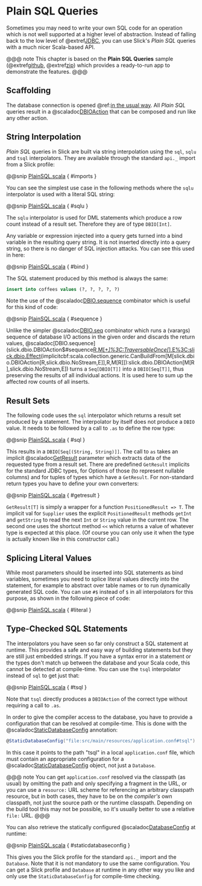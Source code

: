 Plain SQL Queries
=================

Sometimes you may need to write your own SQL code for an operation which is
not well supported at a higher level of abstraction. Instead of falling back
to the low level of @extref[JDBC](jdbc:), you can use Slick's *Plain SQL* queries with a much
nicer Scala-based API.

@@@ note
This chapter is based on the **Plain SQL Queries** sample (@extref[github](samplerepo:slick-plainsql),
@extref[zip](samplezip:slick-plainsql)) which provides a ready-to-run app to demonstrate the features.
@@@

Scaffolding
-----------

The database connection is opened 
@ref:[in the usual way](gettingstarted.md#database-configuration). All *Plain SQL* queries result in
a @scaladoc[DBIOAction](slick.dbio.DBIOAction) that can be composed and run like any other action.

String Interpolation
--------------------

*Plain SQL* queries in Slick are built via string interpolation using the `sql`, `sqlu` and
`tsql` interpolators. They are available through the standard `api._` import from a Slick profile:

@@snip [PlainSQL.scala](../code/PlainSQL.scala) { #imports }

You can see the simplest use case in the following methods where the `sqlu` interpolator is used
with a literal SQL string:

@@snip [PlainSQL.scala](../code/PlainSQL.scala) { #sqlu }

The `sqlu` interpolator is used for DML statements which produce a row count instead of a result
set. Therefore they are of type `DBIO[Int]`.

Any variable or expression injected into a query gets turned into a bind variable in the resulting
query string. It is not inserted directly into a query string, so there is no danger of SQL
injection attacks. You can see this used in here:

@@snip [PlainSQL.scala](../code/PlainSQL.scala) { #bind }

The SQL statement produced by this method is always the same:

```sql
insert into coffees values (?, ?, ?, ?, ?)
```

Note the use of the
@scaladoc[DBIO.sequence](slick.dbio.DBIOAction$#sequence[R,M[+_]%3C:TraversableOnce[_],E%3C:slick.dbio.Effect](in:M[slick.dbio.DBIOAction[R,slick.dbio.NoStream,E]])(implicitcbf:scala.collection.generic.CanBuildFrom[M[slick.dbio.DBIOAction[R,slick.dbio.NoStream,E]],R,M[R]]):slick.dbio.DBIOAction[M[R],slick.dbio.NoStream,E])
combinator which is useful for this kind of code:

@@snip [PlainSQL.scala](../code/PlainSQL.scala) { #sequence }

Unlike the simpler
@scaladoc[DBIO.seq](slick.dbio.DBIOAction$#seq[E%3C:slick.dbio.Effect](actions:slick.dbio.DBIOAction[_,slick.dbio.NoStream,E]*):slick.dbio.DBIOAction[Unit,slick.dbio.NoStream,E])
combinator which runs a (varargs) sequence of database I/O actions in the given order and discards
the return values,
@scaladoc[DBIO.sequence](slick.dbio.DBIOAction$#sequence[R,M[+_]%3C:TraversableOnce[_],E%3C:slick.dbio.Effect](in:M[slick.dbio.DBIOAction[R,slick.dbio.NoStream,E]])(implicitcbf:scala.collection.generic.CanBuildFrom[M[slick.dbio.DBIOAction[R,slick.dbio.NoStream,E]],R,M[R]]):slick.dbio.DBIOAction[M[R],slick.dbio.NoStream,E])
turns a `Seq[DBIO[T]]` into a `DBIO[Seq[T]]`, thus preserving the results of all individual
actions. It is used here to sum up the affected row counts of all inserts.

Result Sets
-----------

The following code uses the `sql` interpolator which returns a result set produced by a
statement. The interpolator by itself does not produce a `DBIO` value. It needs to be
followed by a call to `.as` to define the row type:

@@snip [PlainSQL.scala](../code/PlainSQL.scala) { #sql }

This results in a `DBIO[Seq[(String, String)]]`. The call to `as` takes an implicit
@scaladoc[GetResult](slick.jdbc.GetResult) parameter which extracts data of the requested type from a result set.
There are predefined `GetResult` implicits for the standard JDBC types, for Options of those (to
represent nullable columns) and for tuples of types which have a `GetResult`. For non-standard
return types you have to define your own converters:

@@snip [PlainSQL.scala](../code/PlainSQL.scala) { #getresult }

`GetResult[T]` is simply a wrapper for a function `PositionedResult => T`. The implicit val for
`Supplier` uses the explicit `PositionedResult` methods `getInt` and `getString` to read
the next `Int` or `String` value in the current row. The second one uses the shortcut method
`<<` which returns a value of whatever type is expected at this place. (Of course you can only
use it when the type is actually known like in this constructor call.)

Splicing Literal Values
-----------------------

While most parameters should be inserted into SQL statements as bind variables, sometimes you need
to splice literal values directly into the statement, for example to abstract over table names or
to run dynamically generated SQL code. You can use `#$` instead of `$` in all interpolators for
this purpose, as shown in the following piece of code:

@@snip [PlainSQL.scala](../code/PlainSQL.scala) { #literal }

Type-Checked SQL Statements
---------------------------

The interpolators you have seen so far only construct a SQL statement at runtime. This provides a
safe and easy way of building statements but they are still just embedded strings. If you have a
syntax error in a statement or the types don't match up between the database and your Scala code,
this cannot be detected at compile-time. You can use the `tsql` interpolator instead of `sql`
to get just that:

@@snip [PlainSQL.scala](../code/PlainSQL.scala) { #tsql }

Note that `tsql` directly produces a `DBIOAction` of the correct type without requiring a call
to `.as`.

In order to give the compiler access to the database, you have to provide a configuration that can
be resolved at compile-time. This is done with the @scaladoc[StaticDatabaseConfig](slick.basic.StaticDatabaseConfig)
annotation:

```scala
@StaticDatabaseConfig("file:src/main/resources/application.conf#tsql")
```

In this case it points to the path "tsql" in a local `application.conf` file, which must contain
an appropriate configuration for a @scaladoc[StaticDatabaseConfig](slick.basic.StaticDatabaseConfig) object, not just a
`Database`.

@@@ note
You can get `application.conf` resolved via the classpath (as usual) by omitting the path and
only specifying a fragment in the URL, or you can use a `resource:` URL scheme for referencing
an arbitrary classpath resource, but in both cases, they have to be on the *compiler's* own
classpath, not just the source path or the runtime classpath. Depending on the build tool this
may not be possible, so it's usually better to use a relative `file:` URL.
@@@

You can also retrieve the statically configured @scaladoc[DatabaseConfig](slick.basic.DatabaseConfig) at runtime:

@@snip [PlainSQL.scala](../code/PlainSQL.scala) { #staticdatabaseconfig }

This gives you the Slick profile for the standard `api._` import and the `Database`. Note that
it is not mandatory to use the same configuration. You can get a Slick profile and `Database` at
runtime in any other way you like and only use the `StaticDatabaseConfig` for compile-time
checking.

